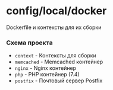 # config/local/docker

Dockerfile и контексты для их сборки

### Схема проекта
- `context` - Контексты для сборки
- `memcached` - Memcached контейнер
- `nginx` - Nginx контейнер
- `php` - PHP контейнер (7.4)
- `postfix` - Почтовый сервер Postfix
